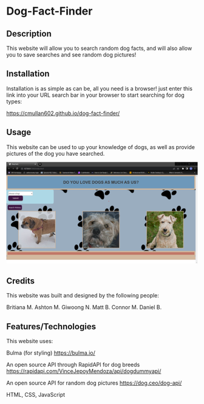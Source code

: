 # Dog-Fact-Finder

## Description

This website will allow you to search random dog facts, and will also allow you to save searches and see random dog pictures!

## Installation

Installation is as simple as can be, all you need is a browser! just enter this link into your URL search bar in your browser to start searching for dog types:

https://cmullan602.github.io/dog-fact-finder/
## Usage

This website can be used to up your knowledge of dogs, as well as provide pictures of the dog you have searched.

![Website Preview](/assets/Screenshot2022-07-18205352.png?raw=true)

## Credits

This website was built and designed by the following people:

Britiana M.
Ashton M.
Giwoong N.
Matt B.
Connor M.
Daniel B.

## Features/Technologies

This website uses:

Bulma (for styling) https://bulma.io/

An open source API through RapidAPI for dog breeds https://rapidapi.com/VinceJepoyMendoza/api/dogdummyapi/

An open source API for random dog pictures https://dog.ceo/dog-api/

HTML, CSS, JavaScript